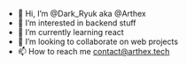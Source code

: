- 👋 Hi, I’m @Dark_Ryuk aka @Arthex 
- 👀 I’m interested in backend stuff
- 🌱 I’m currently learning react
- 💞️ I’m looking to collaborate on web projects 
- 📫 How to reach me contact@arthex.tech 

<!---
DarkRyuk12345/DarkRyuk12345 is a ✨ special ✨ repository because its `README.md` (this file) appears on your GitHub profile.
You can click the Preview link to take a look at your changes.
--->
